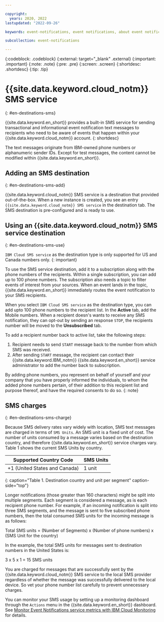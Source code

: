 ```yaml
---

copyright:
  years: 2020, 2022
lastupdated: "2022-09-26"

keywords: event-notifications, event notifications, about event notifications, destinations, email

subcollection: event-notifications

---
```


{:codeblock: .codeblock}
{:external: target="_blank" .external}
{:important: .important}
{:note: .note}
{:pre: .pre}
{:screen: .screen}
{:shortdesc: .shortdesc}
{:tip: .tip}

# {{site.data.keyword.cloud_notm}} SMS service
{: #en-destinations-sms}

{{site.data.keyword.en_short}} provides a built-in SMS service for sending transactional and informational event notification text messages to recipients who need to be aware of events that happen within your {{site.data.keyword.cloud_notm}} account.
{: shortdesc}

The text messages originate from IBM-owned phone numbers or alphanumeric sender IDs. Except for test messages, the content cannot be modified within {{site.data.keyword.en_short}}.

## Adding an SMS destination
{: #en-destinations-sms-add}

{{site.data.keyword.cloud_notm}} SMS service is a destination that provided out-of-the-box. When a new instance is created, you see an entry `{{site.data.keyword.cloud_notm}} SMS service` in the destination tab. The SMS destination is pre-configured and is ready to use.

## Using an {{site.data.keyword.cloud_notm}} SMS service destination
{: #en-destinations-sms-use}

`IBM Cloud SMS service` as the destination type is only supported for US and Canada numbers only.
{: important}

To use the SMS service destination, add it to a subscription along with the phone numbers of the recipients. Within a single subscription, you can add up to 100 phone numbers. The subscription also needs a topic to filter events of interest from your sources. When an event lands in the topic, {{site.data.keyword.en_short}} immediately routes the event notification to your SMS recipients.

When you select `IBM Cloud SMS service` as the destination type, you can add upto 100 phone numbers to the recipient list. In the **Active** tab, add the Mobile numbers. When a recipient doesn's wants to receive any SMS notification, they can opt-out by sending an response `STOP`, the recipients number will be moved to the **Unsubscribed** tab.

To add a recipient number back to active list, take the following steps:

1. Recipient needs to send `START` message back to the number from which SMS was received.
1. After sending `START` message, the recipient can contact their {{site.data.keyword.IBM_notm}} {{site.data.keyword.en_short}}  service administrator to add the number back to subscription.

By adding phone numbers, you represent on behalf of yourself and your company that you have properly informed the individuals, to whom the added phone numbers pertain, of their addition to this recipient list and purpose thereof, and have the required consents to do so.
{: note}

## SMS charges
{: #en-destinations-sms-charge}

Because SMS delivery rates vary widely with location, SMS text messages are charged in terms of `SMS Units`. An SMS unit is a fixed unit of cost. The number of units consumed by a message varies based on the destination country, and therefore {{site.data.keyword.en_short}} service charges vary. Table 1 shows the current SMS Units by country.

| Supported Country Code        | SMS Units |
|-------------------------------|-----------|
| +1 (United States and Canada) | 1 unit    |
{: caption="Table 1. Destination country and unit per segment" caption-side="top"}

Longer notifications (those greater than 160 characters) might be split into multiple segments. Each segment is considered a message, as is each recipient phone number. For example, if an incoming notification is split into three SMS segments, and the message is sent to five subscribed phone numbers, then the total consumed SMS units for the incoming message is as follows:

Total SMS units = (Number of Segments) x (Number of phone numbers) x (SMS Unit for the country)

In the example, the total SMS units for messages sent to destination numbers in the United States is:

3 x 5 x 1 = 15 SMS units

You are charged for messages that are successfully sent by the {{site.data.keyword.cloud_notm}} SMS service to the local SMS provider regardless of whether the message was successfully delivered to the local device. So vet your phone number list carefully to prevent unnecessary charges.

You can monitor your SMS usage by setting up a monitoring dashboard through the `Actions` menu in the {{site.data.keyword.en_short}} dashboard. See [Monitor Event Notifications service metrics with IBM Cloud Monitoring](/docs/event-notifications?topic=event-notifications-en-monitoring) for details.
